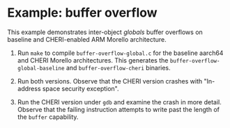 # Example: buffer overflow

This example demonstrates inter-object *globals* buffer overflows on baseline and
CHERI-enabled ARM Morello architecture.

1. Run `make` to compile `buffer-overflow-global.c` for the baseline aarch64 and
   CHERI Morello architectures. This generates the
   `buffer-overflow-global-baseline` and `buffer-overflow-cheri` binaries.

2. Run both versions. Observe that the CHERI version crashes with "In-address
   space security exception".

3. Run the CHERI version under `gdb` and examine the crash
   in more detail. Observe that the failing instruction attempts to write
   past the length of the `buffer` capability.
